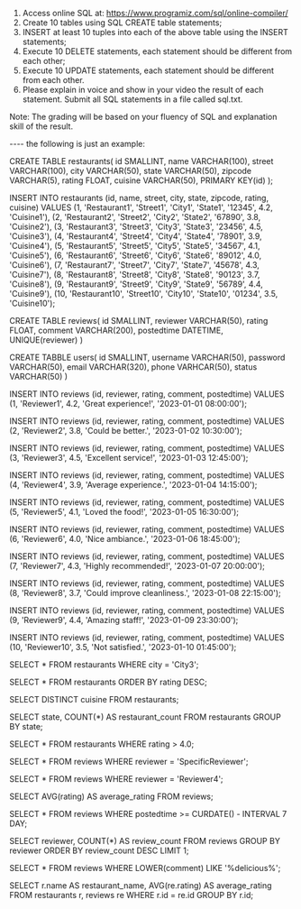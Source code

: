 1. Access online SQL at: https://www.programiz.com/sql/online-compiler/
2. Create 10 tables using SQL CREATE table statements; 
3. INSERT at least 10 tuples into each of the above table using the INSERT statements;
4. Execute 10 DELETE statements, each statement should be different from each other;
5. Execute 10 UPDATE statements, each statement should be different from each other.
6. Please explain in voice and show in your video the result of each statement. Submit all SQL statements in a file called sql.txt. 


Note: The grading will be based on your fluency of SQL and explanation skill of the result. 


---- the following is just an example: 


CREATE TABLE restaurants(
     id SMALLINT,
     name VARCHAR(100),
     street VARCHAR(100),
     city VARCHAR(50),
     state VARCHAR(50),
     zipcode VARCHAR(5),
     rating FLOAT,
     cuisine VARCHAR(50),
     PRIMARY KEY(id)
);


INSERT INTO restaurants (id, name, street, city, state, zipcode, rating, cuisine)
VALUES
  (1, 'Restaurant1', 'Street1', 'City1', 'State1', '12345', 4.2, 'Cuisine1'),
  (2, 'Restaurant2', 'Street2', 'City2', 'State2', '67890', 3.8, 'Cuisine2'),
  (3, 'Restaurant3', 'Street3', 'City3', 'State3', '23456', 4.5, 'Cuisine3'),
  (4, 'Restaurant4', 'Street4', 'City4', 'State4', '78901', 3.9, 'Cuisine4'),
  (5, 'Restaurant5', 'Street5', 'City5', 'State5', '34567', 4.1, 'Cuisine5'),
  (6, 'Restaurant6', 'Street6', 'City6', 'State6', '89012', 4.0, 'Cuisine6'),
  (7, 'Restaurant7', 'Street7', 'City7', 'State7', '45678', 4.3, 'Cuisine7'),
  (8, 'Restaurant8', 'Street8', 'City8', 'State8', '90123', 3.7, 'Cuisine8'),
  (9, 'Restaurant9', 'Street9', 'City9', 'State9', '56789', 4.4, 'Cuisine9'),
  (10, 'Restaurant10', 'Street10', 'City10', 'State10', '01234', 3.5, 'Cuisine10');

CREATE TABLE reviews(
    id SMALLINT,
    reviewer VARCHAR(50),
    rating FLOAT,
    comment VARCHAR(200),
    postedtime DATETIME,
    UNIQUE(reviewer)
)    


CREATE TABBLE users(
   id SMALLINT,
   username VARCHAR(50),
   password VARCHAR(50),
   email VARCHAR(320),
   phone VARHCAR(50), 
   status VARCHAR(50)
)

INSERT INTO reviews (id, reviewer, rating, comment, postedtime)
VALUES (1, 'Reviewer1', 4.2, 'Great experience!', '2023-01-01 08:00:00');

INSERT INTO reviews (id, reviewer, rating, comment, postedtime)
VALUES (2, 'Reviewer2', 3.8, 'Could be better.', '2023-01-02 10:30:00');

INSERT INTO reviews (id, reviewer, rating, comment, postedtime)
VALUES (3, 'Reviewer3', 4.5, 'Excellent service!', '2023-01-03 12:45:00');

INSERT INTO reviews (id, reviewer, rating, comment, postedtime)
VALUES (4, 'Reviewer4', 3.9, 'Average experience.', '2023-01-04 14:15:00');

INSERT INTO reviews (id, reviewer, rating, comment, postedtime)
VALUES (5, 'Reviewer5', 4.1, 'Loved the food!', '2023-01-05 16:30:00');

INSERT INTO reviews (id, reviewer, rating, comment, postedtime)
VALUES (6, 'Reviewer6', 4.0, 'Nice ambiance.', '2023-01-06 18:45:00');

INSERT INTO reviews (id, reviewer, rating, comment, postedtime)
VALUES (7, 'Reviewer7', 4.3, 'Highly recommended!', '2023-01-07 20:00:00');

INSERT INTO reviews (id, reviewer, rating, comment, postedtime)
VALUES (8, 'Reviewer8', 3.7, 'Could improve cleanliness.', '2023-01-08 22:15:00');

INSERT INTO reviews (id, reviewer, rating, comment, postedtime)
VALUES (9, 'Reviewer9', 4.4, 'Amazing staff!', '2023-01-09 23:30:00');

INSERT INTO reviews (id, reviewer, rating, comment, postedtime)
VALUES (10, 'Reviewer10', 3.5, 'Not satisfied.', '2023-01-10 01:45:00');


SELECT * FROM restaurants WHERE city = 'City3';

SELECT * FROM restaurants ORDER BY rating DESC;

SELECT DISTINCT cuisine FROM restaurants;

SELECT state, COUNT(*) AS restaurant_count FROM restaurants GROUP BY state;

SELECT * FROM restaurants WHERE rating > 4.0;

SELECT * FROM reviews WHERE reviewer = 'SpecificReviewer';


SELECT * FROM reviews WHERE reviewer = 'Reviewer4';

SELECT AVG(rating) AS average_rating FROM reviews;

SELECT * FROM reviews WHERE postedtime >= CURDATE() - INTERVAL 7 DAY;

SELECT reviewer, COUNT(*) AS review_count FROM reviews GROUP BY reviewer ORDER BY review_count DESC LIMIT 1;

SELECT * FROM reviews WHERE LOWER(comment) LIKE '%delicious%';


SELECT r.name AS restaurant_name, AVG(re.rating) AS average_rating
FROM restaurants r, reviews re
WHERE r.id = re.id
GROUP BY r.id;






  
